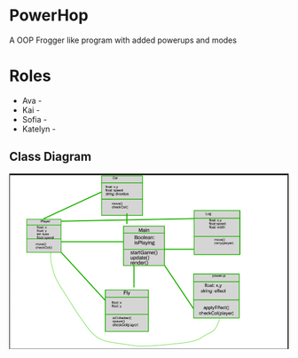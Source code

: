 # PowerHop
A OOP Frogger like program with added powerups and modes

# Roles
* Ava -
* Kai -
* Sofia -
* Katelyn -

## Class Diagram
![Class Diagram](https://github.com/SpaceCheetah322/Frogger/blob/main/images/Updated_Class_Diagram.png?raw=true)
